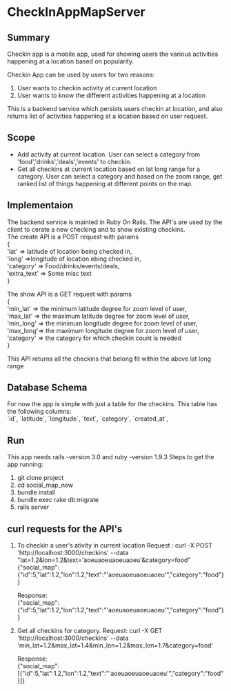 CheckInAppMapServer
===================

<h2> Summary </h2>

Checkin app is a mobile app, used for showing users the various activities happening at a location based on popularity.

Checkin App can be used by users for two reasons:
<ol>
<li> User wants to checkin activity at current location</li>
<li> User wants to know the different activities happening at a location</li>
</ol>

This is a backend service which persists users checkin at location, and also returns list of activities happening at a location based on user request.


<h2> Scope </h2>
 <ul>
 <li> Add activity at current location. User can select a category from 'food','drinks','deals','events' to checkin. </li>
 <li> Get all checkins at current location based on lat long range for a category. User can select a category and based on the zoom range, get ranked list of things happening at different points on the map.</li> 
 </ul>
 
 
 <h2> Implementaion</h2>
 The backend service is mainted in Ruby On Rails. The API's are used by the client to cerate a new checking and to show existing checkins. 
 <br>
 The create API is a POST request with params
 <br>
 {
 <br>
   'lat' => latitude of location being checked in,
   <br>
   'long' =>longitude of location ebing checked in,
   <br>
   'category' => Food/drinks/events/deals,
   <br>
   'extra_text' => Some misc text
   <br>
 }
 <br>
 
 The show API is a GET request with params
 <br>
 {
 <br>
  'min_lat' => the minimum latitude degree for zoom level of user,
  <br>
  'max_lat' => the maximum latitude degree for zoom level of user,
  <br>
  'min_long' => the minimum longitude degree for zoom level of user,
  <br>
  'max_long'=> the maximum longitude degree for zoom level of user,
  <br>
  'category' => the category for which checkin count is needed
  <br>
 }
 
 This API returns all the checkins that belong fit within the above lat long range
 
 <h2> Database Schema</h2>
 For now the app is simple with just a table for the checkins.
 This table has the following columns:
 <br>
  `id`,
  `latitude`,
  `longitude`,
  `text`,
  `category`,
  `created_at`,
  
  <h2> Run</h2>
  
  This app needs rails -version 3.0 and ruby -version 1.9.3
  Steps to get the app running:
  <ol>
  <li> git clone project
  <li> cd social_map_new
  <li> bundle install
  <li> bundle exec rake db:migrate
  <li>rails server
  </ol>
  
  <h2> curl requests for the API's</h2>
  <ol>
  <li> To checkin a user's ativity in current location
   Request : curl -X POST 'http://localhost:3000/checkins' --data "lat=1.2&lon=1.2&text='aoeuaoeuaoeuaoeu'&category=food"
{"social_map":{"id":5,"lat":1.2,"lon":1.2,"text":"'aoeuaoeuaoeuaoeu'","category":"food"}}

Response:
<br>
{"social_map":{"id":5,"lat":1.2,"lon":1.2,"text":"'aoeuaoeuaoeuaoeu'","category":"food"}}

<li> Get all checkins for category.
Request: curl -X GET 'http://localhost:3000/checkins' --data 'min_lat=1.2&max_lat=1.4&min_lon=1.2&max_lon=1.7&category=food'

Response:
<br>
{"social_map":[{"id":5,"lat":1.2,"lon":1.2,"text":"'aoeuaoeuaoeuaoeu'","category":"food"}]}
  </ol>
